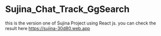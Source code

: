 # Sujina_Chat_Track_GgSearch
this is the version one of Sujina Project using React js. you can check the result here https://sujina-30d80.web.app
